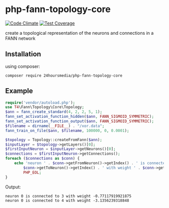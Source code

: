 # php-fann-topology-core

[![Code Climate](https://codeclimate.com/github/24HOURSMEDIA/php-fann-topology-core/badges/gpa.svg)](https://codeclimate.com/github/24HOURSMEDIA/php-fann-topology-core)
[![Test Coverage](https://codeclimate.com/github/24HOURSMEDIA/php-fann-topology-core/badges/coverage.svg)](https://codeclimate.com/github/24HOURSMEDIA/php-fann-topology-core/coverage)


create a topological representation of the neurons and connections in a FANN network

## Installation

using composer:

    composer require 24hoursmedia/php-fann-topology-core
    
## Example
    
```php
require('vendor/autoload.php');
use T4\Fann\Topology\Core\Topology;
$ann = fann_create_standard(4, 2, 2, 5, 1);
fann_set_activation_function_hidden($ann, FANN_SIGMOID_SYMMETRIC);
fann_set_activation_function_output($ann, FANN_SIGMOID_SYMMETRIC);
$filename = dirname(__FILE__) . "/xor.data";
fann_train_on_file($ann, $filename, 100000, 0, 0.0001);

$topology = Topology::createFromFann($ann);
$inputLayer = $topology->getLayers()[0];
$firstInputNeuron = $inputLayer->getNeurons()[0];
$connections = $firstInputNeuron->getConnections();
foreach ($connections as $conn) {
    echo 'neuron ' . $conn->getFromNeuron()->getIndex() . ' is connected to neuron ' .
        $conn->getToNeuron()->getIndex() . ' with weight ' . $conn->getWeight() .
        PHP_EOL;
}
```
    
Output:
```
neuron 0 is connected to 3 with weight -0.77117919921875
neuron 0 is connected to 4 with weight -3.1356239318848
```
